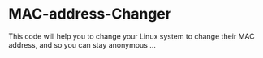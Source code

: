# MAC-address-Changer
This code will help you to change your Linux system to change their MAC address, and  so you can stay anonymous ...
